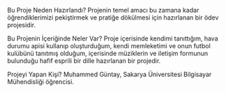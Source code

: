   Bu Proje Neden Hazırlandı?
       Projenin temel amacı bu zamana kadar öğrendiklerimizi pekiştirmek ve pratiğe dökülmesi için hazırlanan bir ödev projesidir.
       
  Bu Projenin İçeriğinde Neler Var?
       Proje içerisinde kendimi tanıttığım, hava durumu apisi kullanıp oluşturduğum, kendi memleketimi ve onun futbol kulübünü tanıtmış olduğum, içerisinde müziklerin ve iletişim formunun bulunduğu hafif esprili bir dille hazırlanan bir projedir.
       
   Projeyi Yapan Kişi?
   Muhammed Güntay, Sakarya Üniversitesi Bilgisayar Mühendisliği öğrencisi.
